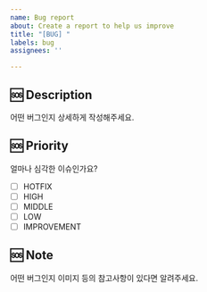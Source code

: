 ```yaml
---
name: Bug report
about: Create a report to help us improve
title: "[BUG] "
labels: bug
assignees: ''

---
```


## 🆘️ Description
어떤 버그인지 상세하게 작성해주세요.


## 🆘️  Priority
얼마나 심각한 이슈인가요?

- [ ] HOTFIX
- [ ] HIGH
- [ ] MIDDLE
- [ ] LOW
- [ ] IMPROVEMENT

## 🆘️ Note
어떤 버그인지 이미지 등의 참고사항이 있다면 알려주세요.
